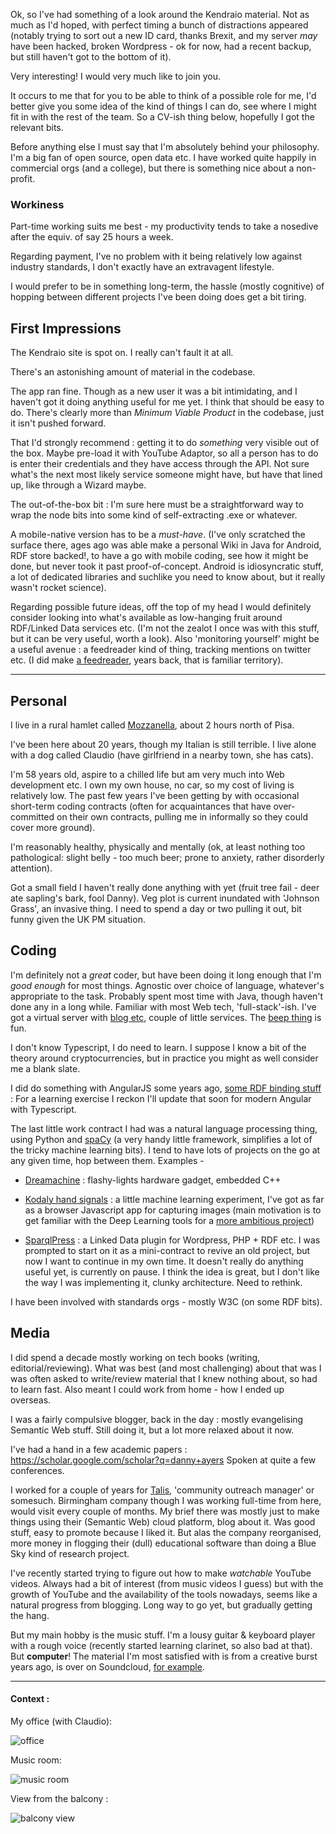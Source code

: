 Ok, so I've had something of a look around the Kendraio material. Not as much as I'd hoped, with perfect timing a bunch of distractions appeared (notably trying to sort out a new ID card, thanks Brexit, and my server _may_ have been hacked, broken Wordpress - ok for now, had a recent backup, but still haven't got to the bottom of it).

Very interesting! I would very much like to join you.

It occurs to me that for you to be able to think of a possible role for me, I'd better give you some idea of the kind of things I can do, see where I might fit in with the rest of the team. So a CV-ish thing below, hopefully I got the relevant bits.

Before anything else I must say that I'm absolutely behind your philosophy. I'm a big fan of open source, open data etc. I have worked quite happily in commercial orgs (and a college), but there is something nice about a non-profit.

### Workiness

Part-time working suits me best - my productivity tends to take a nosedive after the equiv. of say 25 hours a week.

Regarding payment, I've no problem with it being relatively low against industry standards, I don't exactly have an extravagent lifestyle.

I would prefer to be in something long-term, the hassle (mostly cognitive) of hopping between different projects I've been doing does get a bit tiring.

## First Impressions

The Kendraio site is spot on. I really can't fault it at all.

There's an astonishing amount of material in the codebase.

The app ran fine. Though as a new user it was a bit intimidating, and I haven't got it doing anything useful for me yet. I think that should be easy to do. There's clearly more than _Minimum Viable Product_ in the codebase, just it isn't pushed forward.

That I'd strongly recommend : getting it to do _something_ very visible out of the box. Maybe pre-load it with YouTube Adaptor, so all a person has to do is enter their credentials and they have access through the API. Not sure what's the next most likely service someone might have, but have that lined up, like through a Wizard maybe.

The out-of-the-box bit : I'm sure here must be a straightforward way to wrap the node bits into some kind of self-extracting .exe or whatever.

A mobile-native version has to be a _must-have_. (I've only scratched the surface there, ages ago was able make a personal Wiki in Java for Android, RDF store backed!, to have a go with mobile coding, see how it might be done, but never took it past proof-of-concept. Android is idiosyncratic stuff, a lot of dedicated libraries and suchlike you need to know about, but it really wasn't rocket science).

Regarding possible future ideas, off the top of my head I would definitely consider looking into what's available as low-hanging fruit around RDF/Linked Data services etc. (I'm not the zealot I once was with this stuff, but it can be very useful, worth a look).
Also 'monitoring yourself' might be a useful avenue : a feedreader kind of thing, tracking mentions on twitter etc. (I did make [a feedreader](https://danja.github.io/NewsMonitor/NewsMonitorSpecification_2014-04-18.html), years back, that is familiar territory).

---

## Personal

I live in a rural hamlet called [Mozzanella](https://goo.gl/maps/CimUVuJ5qFNwnFPs7), about 2 hours north of Pisa.

I've been here about 20 years, though my Italian is still terrible. I live alone with a dog called Claudio (have girlfriend in a nearby town, she has cats).

I'm 58 years old, aspire to a chilled life but am very much into Web development etc. I own my own house, no car, so my cost of living is relatively low. The past few years I've been getting by with occasional short-term coding contracts (often for acquaintances that have over-committed on their own contracts, pulling me in informally so they could cover more ground).

I'm reasonably healthy, physically and mentally (ok, at least nothing too pathological: slight belly - too much beer; prone to anxiety, rather disorderly attention).

Got a small field I haven't really done anything with yet (fruit tree fail - deer ate sapling's bark, fool Danny). Veg plot is current inundated with 'Johnson Grass', an invasive thing. I need to spend a day or two pulling it out, bit funny given the UK PM situation.

## Coding

I'm definitely not a _great_ coder, but have been doing it long enough that I'm _good enough_ for most things. Agnostic over choice of language, whatever's appropriate to the task. Probably spent most time with Java, though haven't done any in a long while. Familiar with most Web tech, 'full-stack'-ish. I've got a virtual server with [blog etc](https://hyperdata.it/), couple of little services. The [beep thing](https://hyperdata.it/webbeep/) is fun.

I don't know Typescript, I do need to learn. I suppose I know a bit of the theory around cryptocurrencies, but in practice you might as well consider me a blank slate.

I did do something with AngularJS some years ago, [some RDF binding stuff](https://github.com/danja/angular-rdf) :
For a learning exercise I reckon I'll update that soon for modern Angular with Typescript.

The last little work contract I had was a natural language processing thing, using Python and [spaCy](https://spacy.io/) (a very handy little framework, simplifies a lot of the tricky machine learning bits).
I tend to have lots of projects on the go at any given time, hop between them. Examples -

- [Dreamachine](https://hyperdata.it/blog/2022/09/04/dreamachine-3-progress/) : flashy-lights hardware gadget, embedded C++

- [Kodaly hand signals](https://hyperdata.it/kodaly/capture/capture.html) : a little machine learning experiment, I've got as far as a browser Javascript app for capturing images (main motivation is to get familiar with the Deep Learning tools for a [more ambitious project](https://elfquake.wordpress.com/about/))

- [SparqlPress](https://github.com/danja/sparqlpress2) : a Linked Data plugin for Wordpress, PHP + RDF etc. I was prompted to start on it as a mini-contract to revive an old project, but now I want to continue in my own time. It doesn't really do anything useful yet, is currently on pause. I think the idea is great, but I don't like the way I was implementing it, clunky architecture. Need to rethink.

I have been involved with standards orgs - mostly W3C (on some RDF bits).

## Media

I did spend a decade mostly working on tech books (writing, editorial/reviewing). What was best (and most challenging) about that was I was often asked to write/review material that I knew nothing about, so had to learn fast. Also meant I could work from home - how I ended up overseas.

I was a fairly compulsive blogger, back in the day : mostly evangelising Semantic Web stuff. Still doing it, but a lot more relaxed about it now.

I've had a hand in a few academic papers : https://scholar.google.com/scholar?q=danny+ayers
Spoken at quite a few conferences.

I worked for a couple of years for [Talis](https://talis.com/), 'community outreach manager' or somesuch. Birmingham company though I was working full-time from here, would visit every couple of months. My brief there was mostly just to make things using their (Semantic Web) cloud platform, blog about it. Was good stuff, easy to promote because I liked it. But alas the company reorganised, more money in flogging their (dull) educational software than doing a Blue Sky kind of research project.

I've recently started trying to figure out how to make _watchable_ YouTube videos. Always had a bit of interest (from music videos I guess) but with the growth of YouTube and the availability of the tools nowadays, seems like a natural progress from blogging. Long way to go yet, but gradually getting the hang.

But my main hobby is the music stuff. I'm a lousy guitar & keyboard player with a rough voice (recently started learning clarinet, so also bad at that). But **computer**!
The material I'm most satisfied with is from a creative burst years ago, is over on Soundcloud, [for example](https://soundcloud.com/danny-ayers/bittersweet-danny).

---

#### Context :

My office (with Claudio):

![office](https://hyperdata.it/quiet/images/office-claudio.jpeg)

Music room:

![music room](https://hyperdata.it/quiet/images/music-room.jpeg)

View from the balcony :

![balcony view](https://hyperdata.it/quiet/images/from-balcony.jpeg)
